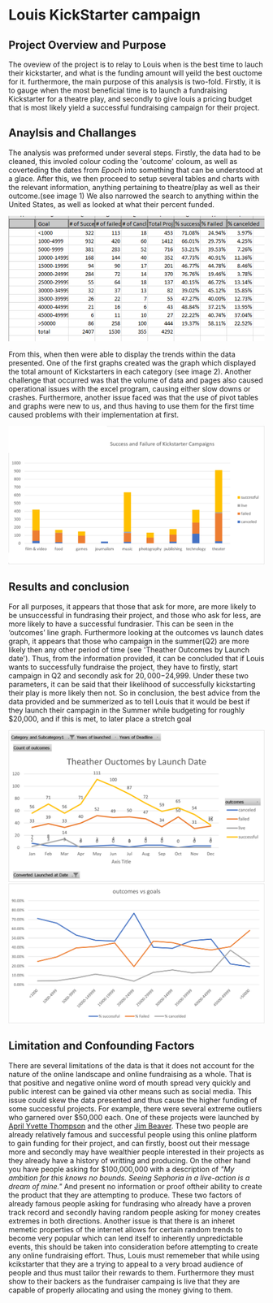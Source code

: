 # Louis KickStarter campaign

## Project Overview and Purpose
The oveview of the project is to relay to Louis when is the best time to lauch their kickstarter, and what is the funding amount will yeild the best ouctome for it. furthermore, the main purpose of this analysis is two-fold. Firstly, it is to gauge when the most beneficial time is to launch a fundraising Kickstarter for a theatre play, and secondly to give louis a pricing budget that is most likely yield a successful fundraising campaign for their project.

## Anaylsis and Challanges
The analysis was preformed under several steps. Firstly, the data had to be cleaned, this involed colour coding the 'outcome' coloum, as well as coverteding the dates from *Epoch* into something that can be understood at a glace. After this, we then proceed to setup several tables and charts with the relevant information, anything pertaining to theatre/play as well as their outcome.(see image 1) We also narrowed the search to anything within the United States, as well as looked at what their percent funded.

<img  src="/Images/outcomesvsgoalstable.png" width='550' >

From this, when then were able to display the trends within the data presented. One of the first graphs created was the graph which displayed the total amount of Kickstarters in each category (see image 2). Another challenge that occurred was that the volume of data and pages also caused operational issues with the excel program, causing either slow downs or crashes. Furthermore, another issue faced was that the use of pivot tables and graphs were new to us, and thus having to use them for the first time caused problems with their implementation at first.

<img src="Images/Data.AnaylsisModule1_hw2.png" width='550'>

## Results and conclusion 
For all purposes, it appears that those that ask for more, are more likely to be unsuccessful in fundrasing their project, and those who ask for less, are more likely to have a successful fundrasier. This can be seen in the ‘outcomes’ line graph. Furthermore looking at the outcomes vs launch dates graph, it appears that those who campaign in the summer(Q2) are more likely then any other period of time (see 'Theather Outcomes by Launch date'). Thus, from the information provided, it can be concluded that if Louis wants to successfully fundraise the project, they have to firstly, start campaign in Q2 and secondly ask for $20,000-$24,999. Under these two parameters, it can be said that their likelihood of successfully kickstarting their play is more likely then not. So in conclusion, the best advice from the data provided and be summerized as to tell Louis that it would be best if they launch their campagin in the Summer while budgeting for roughly $20,000, and if this is met, to later place a stretch goal

<img src="Images/theather outcomes by laaunch date.png" width="550" >

<img src="Images/outcomesvsgoals.png" width='550' >

## Limitation and Confounding Factors
There are several limitations of the data is that it does not account for the nature of the online landscape and online fundraising as a whole. That is that positive and negative online word of mouth spread very quickly and public interest can be gained via other means such as social media. This issue could skew the data presented and thus cause the higher funding of some successful projects. For example, there were several extreme outliers who garnered over $50,000 each. One of these  projects were launched by [April Yvette Thompson](https://www.linkedin.com/in/aprilyvettethompson) and the other [Jim Beaver](https://www.imdb.com/name/nm0064769/). These two people are already relatively famous and successful people using this online platform to gain funding for their project, and can firstly, boost out their message more and secondly may have wealthier people interested in their projects as they already have a history of writting and producing. On the other hand you have people asking for $100,000,000 with a description of *"My ambition for this knows no bounds.  Seeing Sephoria in a live-action is a dream of mine."* And present no information or proof oftheir ability to create the product that they are attempting to produce. These two factors of already famous people asking for fundrasing who already have a proven track record and secondly having random people asking for money creates extremes in both directions. Another issue is that there is an inheret memetic properties of the internet allows for certain random trends to become very popular which can lend itself to inherently unpredictable events, this should be taken into consideration before attempting to create any online fundraising effort. Thus, Louis must rememeber that while using kcikstarter that they are a trying to appeal to a very broad audience of people and thus must tailor their rewards to them. Furthermore they must show to their backers as the fundraiser campaing is live that they are capable of properly allocating and using the money giving to them.
